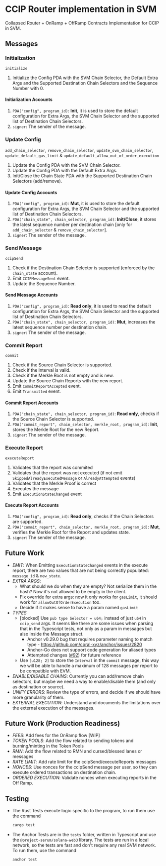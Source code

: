 # CCIP Router implementation in SVM

Collapsed Router + OnRamp + OffRamp Contracts Implementation for CCIP in SVM.

## Messages

### Initialization

`initialize`

1. Initialize the Config PDA with the SVM Chain Selector, the Default Extra Args and the Supported Destination Chain Selectors and the Sequence Number with 0.

#### Initialization Accounts

1. `PDA("config", program_id)`: **Init**, it is used to store the default configuration for Extra Args, the SVM Chain Selector and the supported list of Destination Chain Selectors.
1. `signer`: The sender of the message.

### Update Config

`add_chain_selector`, `remove_chain_selector`, `update_svm_chain_selector`, `update_default_gas_limit` & `update_default_allow_out_of_order_execution`

1. Update the Config PDA with the SVM Chain Selector.
1. Update the Config PDA with the Default Extra Args.
1. Init/Close the Chain State PDA with the Supported Destination Chain Selectors (add/remove).

#### Update Config Accounts

1. `PDA("config", program_id)`: **Mut**, it is used to store the default configuration for Extra Args, the SVM Chain Selector and the supported list of Destination Chain Selectors.
1. `PDA("chain_state", chain_selector, program_id)`: **Init/Close**, it stores the latest sequence number per destination chain [only for `add_chain_selector` & `remove_chain_selector`].
1. `signer`: The sender of the message.

### Send Message

`ccipSend`

1. Check if the Destination Chain Selector is supported (enforced by the `chain_state` account).
1. Emit `CCIPMessageSent` event.
1. Update the Sequence Number.

#### Send Message Accounts

1. `PDA("config", program_id)`: **Read only**, it is used to read the default configuration for Extra Args, the SVM Chain Selector and the supported list of Destination Chain Selectors.
1. `PDA("chain_state", chain_selector, program_id)`: **Mut**, increases the latest sequence number per destination chain.
1. `signer`: The sender of the message.

### Commit Report

`commit`

1. Check if the Source Chain Selector is supported.
1. Check if the Interval is valid.
1. Check if the Merkle Root is not empty and is new.
1. Update the Source Chain Reports with the new report.
1. Emit `CommitReportAccepted` event.
1. Emit `Transmitted` event.

#### Commit Report Accounts

1. `PDA("chain_state", chain_selector, program_id)`: **Read only**, checks if the Source Chain Selector is supported.
1. `PDA("commit_report", chain_selector, merkle_root, program_id)`: **Init**, stores the Merkle Root for the new Report.
1. `signer`: The sender of the message.

### Execute Report

`executeReport`

1. Validates that the report was commited
1. Validates that the report was not executed (if not emit `SkippedAlreadyExecutedMessage` or `AlreadyAttempted` events)
1. Validates that the Merkle Proof is correct
1. Executes the message
1. Emit `ExecutionStateChanged` event

#### Execute Report Accounts

1. `PDA("config", program_id)`: **Read only**, checks if the Chain Selectors are supported.
1. `PDA("commit_report", chain_selector, merkle_root, program_id)`: **Mut**, verifies the Merkle Root for the Report and updates state.
1. `signer`: The sender of the message.

## Future Work

- _EMIT_: When Emitting `ExecutionStateChanged` events in the execute report, there are two values that are not being correctly populated: `message_id` & `new_state`.
- _EXTRA ARGS_:
  - What should we do when they are empty? Not serialize them in the hash? Now it's not allowed to be empty in the client.
  - Fix override for extra args: now it only works for `gasLimit`, it should work for `allowOutOfOrderExecution` too.
  - Decide if it makes sense to have a param named `gasLimit`
- _TYPES_
  - [blocked] Use `pub type Selector = u64;` instead of just `u64` in `ccip_send` args. It seems like there are some issues when parsing that in the Typescript tests, not only as a param in messages but also inside the Message struct.
    - Anchor v0.29.0 bug that requires parameter naming to match type - https://github.com/coral-xyz/anchor/issues/2820
    - Anchor-Go does not support code generation for aliased types
    - Attempted changes ([#92](https://github.com/smartcontractkit/chainlink-internal-integrations/pull/92/commits/2c700c430a78f3e63831d7cd0565bcc7206a1eeb)) for future reference
  - Use `[u128; 2]` to store the `Interval` in the `commit` message, this way we will be able to handle a maximum of 128 messages per report to be compatible with EVM.
- _ENABLE/DISABLE CHAINS_: Currently you can add/remove chain selectors, but maybe we need a way to enable/disable them (and only as destination or source).
- _UNIFY ERRORS_: Review the type of errors, and decide if we should have more granularity of them.
- _EXTERNAL EXECUTION_: Understand and documents the limitations over the external execution of the messages.

## Future Work (Production Readiness)

- _FEES_: Add fees for the OnRamp flow [WIP]
- _TOKEN POOLS_: Add the flow related to sending tokens and burning/minting in the Token Pools
- _RMN_: Add the flow related to RMN and cursed/blessed lanes or messages
- _RATE LIMIT_: Add rate limit for the ccipSend/executeReports messages
- _NONCES_: Use nonces for the ccipSend message per user, so they can execute ordered transactions on destination chain.
- _ORDERED EXECUTION_: Validate nonces when executing reports in the Off Ramp.

## Testing

- The Rust Tests execute logic specific to the program, to run them use the command

  ```bash
  cargo test
  ```

- The Anchor Tests are in the `tests` folder, written in Typescript and use the `@project-serum/solana-web3` library. The tests are run in a local network, so the tests are fast and don't require any real SVM network. To run them, use the command

  ```bash
  anchor test
  ```
